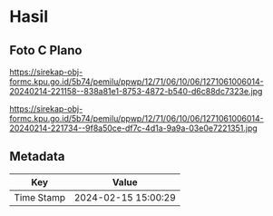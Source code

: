 # Hasil

## Foto C Plano

https://sirekap-obj-formc.kpu.go.id/5b74/pemilu/ppwp/12/71/06/10/06/1271061006014-20240214-221158--838a81e1-8753-4872-b540-d6c88dc7323e.jpg

https://sirekap-obj-formc.kpu.go.id/5b74/pemilu/ppwp/12/71/06/10/06/1271061006014-20240214-221734--9f8a50ce-df7c-4d1a-9a9a-03e0e7221351.jpg


## Metadata

| Key        | Value               |
| ---------- | ------------------- |
| Time Stamp | 2024-02-15 15:00:29 |



